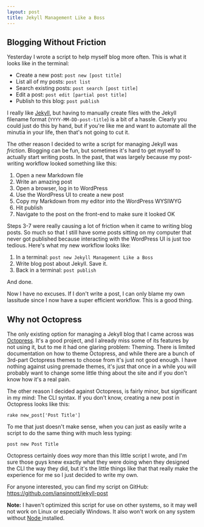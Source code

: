 ```yaml
---
layout: post
title: Jekyll Management Like a Boss
---
```


## Blogging Without Friction

Yesterday I wrote a script to help myself blog more often. This is what it looks like in the terminal:

* Create a new post: `post new [post title]`
* List all of my posts: `post list`
* Search existing posts: `post search [post title]`
* Edit a post: `post edit [partial post title]`
* Publish to this blog: `post publish`

I really like [Jekyll][jek], but having to manually create files with the Jekyll filename format (`YYYY-MM-DD-post-title`) is a bit of a hassle. Clearly you could just do this by hand, but if you're like me and want to automate all the minutia in your life, then that's not going to cut it.

The other reason I decided to write a script for managing Jekyll was _friction_. Blogging can be fun, but sometimes it's hard to get myself to actually start writing posts. In the past, that was largely because my post-writing workflow looked something like this:

1. Open a new Markdown file
2. Write an amazing post
3. Open a browser, log in to WordPress
4. Use the WordPress UI to create a new post
5. Copy my Markdown from my editor into the WordPress WYSIWYG
6. Hit publish
7. Navigate to the post on the front-end to make sure it looked OK

Steps 3-7 were really causing a lot of friction when it came to writing blog posts. So much so that I still have some posts sitting on my computer that never got published because interacting with the WordPress UI is just too tedious. Here's what my new workflow looks like:

1. In a terminal: `post new Jekyll Management Like a Boss`
2. Write blog post about Jekyll. Save it.
3. Back in a terminal: `post publish`

And done.

Now I have no excuses. If I don't write a post, I can only blame my own lassitude since I now have a super efficient workflow. This is a good thing.

## Why not Octopress

The only existing option for managing a Jekyll blog that I came across was [Octopress][oct]. It's a good project, and I already miss some of its features by not using it, but to me it had one glaring problem: Theming. There is limited documentation on how to theme Octopress, and while there are a bunch of 3rd-part Octopress themes to choose from it's just not good enough. I have nothing against using premade themes, it's just that once in a while you will probably want to change some little thing about the site and if you don't know how it's a real pain.

The other reason I decided against Octopress, is fairly minor, but significant in my mind: The CLI syntax. If you don't know, creating a new post in Octopress looks like this:

```
rake new_post['Post Title']
```

To me that just doesn't make sense, when you can just as easily write a script to do the same thing with much less typing:

```
post new Post Title
```

Octopress certainly does _way_ more than this little script I wrote, and I'm sure those guys knew exactly what they were doing when they designed the CLI the way they did, but it's the little things like that that really make the experience for me so I just decided to write my own.

For anyone interested, you can find my script on GitHub: <https://github.com/iansinnott/jekyll-post>

**Note:** I haven't optimized this script for use on other systems, so it may well not work on Linux or especially Windows. It also won't work on any system without [ Node ][node] installed.

[jek]: http://jekyllrb.com/
[oct]: http://octopress.org/
[node]: http://nodejs.org/

